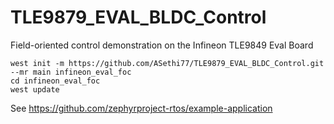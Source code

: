 # TLE9879_EVAL_BLDC_Control
Field-oriented control demonstration on the Infineon TLE9849 Eval Board

```
west init -m https://github.com/ASethi77/TLE9879_EVAL_BLDC_Control.git --mr main infineon_eval_foc
cd infineon_eval_foc
west update
```

See https://github.com/zephyrproject-rtos/example-application
